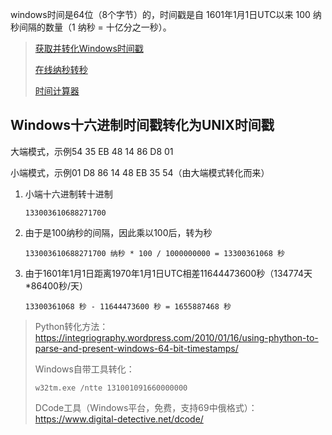 windows时间是64位（8个字节）的，时间戳是自 1601年1月1日UTC以来 100 纳秒间隔的数量（1 纳秒 = 十亿分之一秒）。

> [获取并转化Windows时间戳](https://www.epochconverter.com/ldap)
>
> [在线纳秒转秒](https://convertlive.com/zh/u/转换/纳秒/自/秒#13300361068827170000)
>
> [时间计算器](https://gadget.chienwen.net/x/time/timeCalculator)

## Windows十六进制时间戳转化为UNIX时间戳

大端模式，示例54 35 EB 48 14 86 D8 01

小端模式，示例01 D8 86 14 48 EB 35 54（由大端模式转化而来）

1. 小端十六进制转十进制

   ```
   133003610688271700
   ```

2. 由于是100纳秒的间隔，因此乘以100后，转为秒

   ```
   133003610688271700 纳秒 * 100 / 1000000000 = 13300361068 秒
   ```

3. 由于1601年1月1日距离1970年1月1日UTC相差11644473600秒（134774天*86400秒/天）

   ```
   13300361068 秒 - 11644473600 秒 = 1655887468 秒
   ```

   

> Python转化方法：https://integriography.wordpress.com/2010/01/16/using-phython-to-parse-and-present-windows-64-bit-timestamps/
>
> Windows自带工具转化：
>
> ```
> w32tm.exe /ntte 131001091660000000
> ```
>
> DCode工具（Windows平台，免费，支持69中俄格式）：https://www.digital-detective.net/dcode/